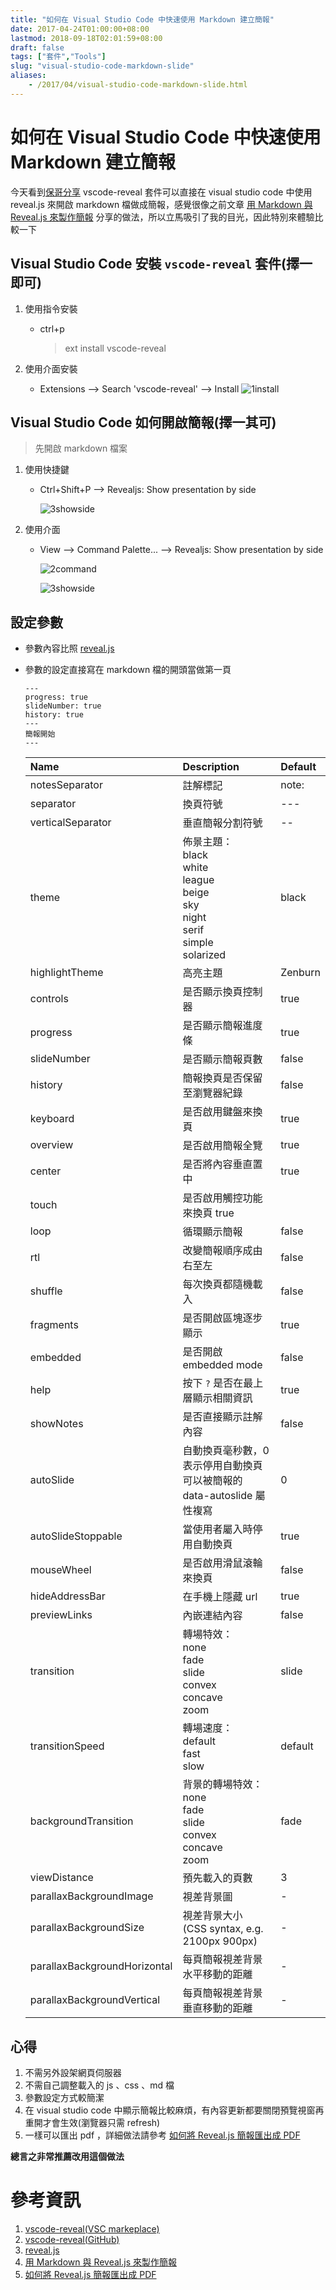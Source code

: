 ```yaml
---
title: "如何在 Visual Studio Code 中快速使用 Markdown 建立簡報"
date: 2017-04-24T01:00:00+08:00
lastmod: 2018-09-18T02:01:59+08:00
draft: false
tags: ["套件","Tools"]
slug: "visual-studio-code-markdown-slide"
aliases:
    - /2017/04/visual-studio-code-markdown-slide.html
---
```

# 如何在 Visual Studio Code 中快速使用 Markdown 建立簡報
今天看到[保哥分享](https://www.facebook.com/groups/augularjs.tw/permalink/1588293701180994/) vscode-reveal 套件可以直接在 visual studio code 中使用 reveal.js 來開啟 markdown 檔做成簡報，感覺很像之前文章 [用 Markdown 與 Reveal.js 來製作簡報](//blog.yowko.com/2016/12/markdown-revealjs.html) 分享的做法，所以立馬吸引了我的目光，因此特別來體驗比較一下

## Visual Studio Code 安裝 `vscode-reveal` 套件(擇一即可)

1.  使用指令安裝

    *   ctrl+p

        > ext install vscode-reveal

2.  使用介面安裝

    *   Extensions --> Search 'vscode-reveal' --> Install
        ![1install](https://cloud.githubusercontent.com/assets/3851540/25314950/bc22c566-287f-11e7-9783-a500b015e823.png)

## Visual Studio Code 如何開啟簡報(擇一其可)

>   先開啟 markdown 檔案

1.  使用快捷鍵
    *   Ctrl+Shift+P --> Revealjs: Show presentation by side
        
        ![3showside](https://cloud.githubusercontent.com/assets/3851540/25314951/bc22f7d4-287f-11e7-9b24-d8800570e2fc.png)
2.  使用介面
    * View --> Command Palette... --> Revealjs: Show presentation by side
        
        ![2command](https://cloud.githubusercontent.com/assets/3851540/25314952/bc247636-287f-11e7-9239-243b76ef0757.png)
        
        ![3showside](https://cloud.githubusercontent.com/assets/3851540/25314951/bc22f7d4-287f-11e7-9b24-d8800570e2fc.png)

## 設定參數

*   參數內容比照 [reveal.js](https://github.com/hakimel/reveal.js)

*   參數的設定直接寫在 markdown 檔的開頭當做第一頁

    ```
    ---
    progress: true
    slideNumber: true
    history: true
    ---
    簡報開始
    ---
    ```

    Name|	Description|	Default
    :---|:---|:---
    notesSeparator|	註解標記|	note:
    separator|	換頁符號|	---
    verticalSeparator|	垂直簡報分割符號|	--
    theme|	佈景主題：<br/>black<br/>    white<br/>    league<br/>    beige<br/> sky<br/>    night<br/>    serif<br/>    simple<br/>    solarized|black
    highlightTheme|	高亮主題|	Zenburn
    controls	|是否顯示換頁控制器|true
    progress	|是否顯示簡報進度條|true
    slideNumber	|是否顯示簡報頁數	|false
    history	|簡報換頁是否保留至瀏覽器紀錄	|false
    keyboard	|是否啟用鍵盤來換頁	|true
    overview|	是否啟用簡報全覽	|true
    center|	是否將內容垂直置中	|true
    touch	|是否啟用觸控功能來換頁	true
    loop	|循環顯示簡報	|false
    rtl	|改變簡報順序成由右至左|	false
    shuffle|	每次換頁都隨機載入|	false
    fragments|	是否開啟區塊逐步顯示|	true
    embedded|	是否開啟 embedded mode|	false
    help	|按下 `?` 是否在最上層顯示相關資訊|	true
    showNotes	|是否直接顯示註解內容|	false
    autoSlide	|自動換頁毫秒數，0 表示停用自動換頁<br/>可以被簡報的 data-autoslide 屬性複寫	|0
    autoSlideStoppable	|當使用者屬入時停用自動換頁	|true
    mouseWheel	|是否啟用滑鼠滾輪來換頁	|false
    hideAddressBar|	在手機上隱藏 url	|true
    previewLinks	|內嵌連結內容	|false
    transition	|轉場特效：<br/>none<br/>fade<br/>slide<br/>convex<br/>concave<br/>zoom|	slide
    transitionSpeed	|轉場速度：<br/>    default<br/>    fast<br/>    slow|	default
    backgroundTransition|	背景的轉場特效：<br/>    none<br/>   fade<br/>    slide<br/>    convex<br/>    concave<br/>    zoom	|fade
    viewDistance|	預先載入的頁數	|3
    parallaxBackgroundImage	|視差背景圖	|-
    parallaxBackgroundSize	|視差背景大小 <br/>    (CSS syntax, e.g. 2100px 900px)	|-
    parallaxBackgroundHorizontal	|每頁簡報視差背景水平移動的距離	|-
    parallaxBackgroundVertical	|每頁簡報視差背景垂直移動的距離	|-

## 心得
1.  不需另外設架網頁伺服器
2.  不需自己調整載入的 js 、css 、md 檔
3.  參數設定方式較簡潔
4.  在 visual studio code 中顯示簡報比較麻煩，有內容更新都要關閉預覽視窗再重開才會生效(瀏覽器只需 refresh)
5.  一樣可以匯出 pdf ，詳細做法請參考 [如何將 Reveal.js 簡報匯出成 PDF](//blog.yowko.com/2016/12/revealjs-pdf.html)


 **總言之非常推薦改用這個做法**


# 參考資訊
1.  [vscode-reveal(VSC markeplace)](https://marketplace.visualstudio.com/items?itemName=evilz.vscode-reveal)
2.  [vscode-reveal(GitHub)](https://github.com/evilz/vscode-reveal)
3.  [reveal.js](https://github.com/hakimel/reveal.js)
4.  [用 Markdown 與 Reveal.js 來製作簡報](//blog.yowko.com/2016/12/markdown-revealjs.html)
5.  [如何將 Reveal.js 簡報匯出成 PDF](//blog.yowko.com/2016/12/revealjs-pdf.html)
